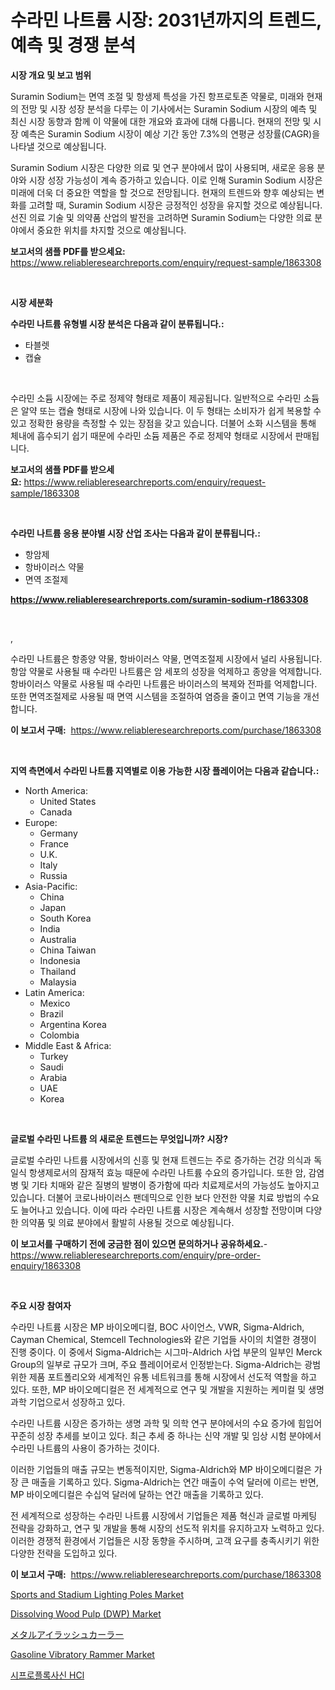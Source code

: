 <p><h1>수라민 나트륨 시장: 2031년까지의 트렌드, 예측 및 경쟁 분석</h1></p><p><strong>시장 개요 및 보고 범위</strong></p>
<p><p>Suramin Sodium는 면역 조절 및 항생제 특성을 가진 항프로토존 약물로, 미래와 현재의 전망 및 시장 성장 분석을 다루는 이 기사에서는 Suramin Sodium 시장의 예측 및 최신 시장 동향과 함께 이 약물에 대한 개요와 효과에 대해 다룹니다. 현재의 전망 및 시장 예측은 Suramin Sodium 시장이 예상 기간 동안 7.3%의 연평균 성장률(CAGR)을 나타낼 것으로 예상됩니다.</p><p>Suramin Sodium 시장은 다양한 의료 및 연구 분야에서 많이 사용되며, 새로운 응용 분야와 시장 성장 가능성이 계속 증가하고 있습니다. 이로 인해 Suramin Sodium 시장은 미래에 더욱 더 중요한 역할을 할 것으로 전망됩니다. 현재의 트렌드와 향후 예상되는 변화를 고려할 때, Suramin Sodium 시장은 긍정적인 성장을 유지할 것으로 예상됩니다. 선진 의료 기술 및 의약품 산업의 발전을 고려하면 Suramin Sodium는 다양한 의료 분야에서 중요한 위치를 차지할 것으로 예상됩니다.</p></p>
<p><strong>보고서의 샘플 PDF를 받으세요:</strong> <a href="https://www.reliableresearchreports.com/enquiry/request-sample/1863308">https://www.reliableresearchreports.com/enquiry/request-sample/1863308</a></p>
<p>&nbsp;</p>
<p><strong>시장 세분화</strong></p>
<p><strong>수라민 나트륨 유형별 시장 분석은 다음과 같이 분류됩니다.:</strong></p>
<p><ul><li>타블렛</li><li>캡슐</li></ul></p>
<p>&nbsp;</p>
<p><p>수라민 소듐 시장에는 주로 정제약 형태로 제품이 제공됩니다. 일반적으로 수라민 소듐은 알약 또는 캡슐 형태로 시장에 나와 있습니다. 이 두 형태는 소비자가 쉽게 복용할 수 있고 정확한 용량을 측정할 수 있는 장점을 갖고 있습니다. 더불어 소화 시스템을 통해 체내에 흡수되기 쉽기 때문에 수라민 소듐 제품은 주로 정제약 형태로 시장에서 판매됩니다.</p></p>
<p><strong>보고서의 샘플 PDF를 받으세요:</strong>&nbsp;<a href="https://www.reliableresearchreports.com/enquiry/request-sample/1863308">https://www.reliableresearchreports.com/enquiry/request-sample/1863308</a></p>
<p>&nbsp;</p>
<p><strong> 수라민 나트륨 응용 분야별 시장 산업 조사는 다음과 같이 분류됩니다.:</strong></p>
<p><ul><li>항암제</li><li>항바이러스 약물</li><li>면역 조절제</li></ul></p>
<p><strong><a href="https://www.reliableresearchreports.com/suramin-sodium-r1863308">https://www.reliableresearchreports.com/suramin-sodium-r1863308</a></strong></p>
<p>&nbsp;</p>
<p><p>,</p><p>수라민 나트륨은 항종양 약물, 항바이러스 약물, 면역조절제 시장에서 널리 사용됩니다. 항암 약물로 사용될 때 수라민 나트륨은 암 세포의 성장을 억제하고 종양을 억제합니다. 항바이러스 약물로 사용될 때 수라민 나트륨은 바이러스의 복제와 전파를 억제합니다. 또한 면역조절제로 사용될 때 면역 시스템을 조절하여 염증을 줄이고 면역 기능을 개선합니다.</p></p>
<p><strong>이 보고서 구매:</strong>&nbsp; <a href="https://www.reliableresearchreports.com/purchase/1863308">https://www.reliableresearchreports.com/purchase/1863308</a></p>
<p>&nbsp;</p>
<p><strong>지역 측면에서 수라민 나트륨 지역별로 이용 가능한 시장 플레이어는 다음과 같습니다.:</strong></p>
<p><ul>
    <li>
        North America:
        <ul>
            <li>United States</li>
            <li>Canada</li>
        </ul>
    </li>
    <li>
        Europe:
        <ul>
            <li>Germany</li>
            <li>France</li>
            <li>U.K.</li>
            <li>Italy</li>
            <li>Russia</li>
        </ul>
    </li>
    <li>
        Asia-Pacific:
        <ul>
            <li>China</li>
            <li>Japan</li>
            <li>South Korea</li>
            <li>India</li>
            <li>Australia</li>
            <li>China Taiwan</li>
            <li>Indonesia</li>
            <li>Thailand</li>
            <li>Malaysia</li>
        </ul>
    </li>
    <li>
        Latin America:
        <ul>
            <li>Mexico</li>
            <li>Brazil</li>
            <li>Argentina Korea</li>
            <li>Colombia</li>
        </ul>
    </li>
    <li>
        Middle East & Africa:
        <ul>
            <li>Turkey</li>
            <li>Saudi</li>
            <li>Arabia</li>
            <li>UAE</li>
            <li>Korea</li>
        </ul>
    </li>
    </ul></p>
<p>&nbsp;</p>
<p><strong>글로벌 수라민 나트륨 의 새로운 트렌드는 무엇입니까? 시장?</strong></p>
<p><p>글로벌 수라민 나트륨 시장에서의 신흥 및 현재 트렌드는 주로 증가하는 건강 의식과 독일식 항생제로서의 잠재적 효능 때문에 수라민 나트륨 수요의 증가입니다. 또한 암, 감염병 및 기타 치매와 같은 질병의 발병이 증가함에 따라 치료제로서의 가능성도 높아지고 있습니다. 더불어 코로나바이러스 팬데믹으로 인한 보다 안전한 약물 치료 방법의 수요도 늘어나고 있습니다. 이에 따라 수라민 나트륨 시장은 계속해서 성장할 전망이며 다양한 의약품 및 의료 분야에서 활발히 사용될 것으로 예상됩니다.</p></p>
<p><strong>이 보고서를 구매하기 전에 궁금한 점이 있으면 문의하거나 공유하세요.</strong>- <a href="https://www.reliableresearchreports.com/enquiry/pre-order-enquiry/1863308">https://www.reliableresearchreports.com/enquiry/pre-order-enquiry/1863308</a></p>
<p>&nbsp;</p>
<p><strong>주요 시장 참여자</strong></p>
<p><p>수라민 나트륨 시장은 MP 바이오메디컬, BOC 사이언스, VWR, Sigma-Aldrich, Cayman Chemical, Stemcell Technologies와 같은 기업들 사이의 치열한 경쟁이 진행 중이다. 이 중에서 Sigma-Aldrich는 시그마-Aldrich 사업 부문의 일부인 Merck Group의 일부로 규모가 크며, 주요 플레이어로서 인정받는다. Sigma-Aldrich는 광범위한 제품 포트폴리오와 세계적인 유통 네트워크를 통해 시장에서 선도적 역할을 하고 있다. 또한, MP 바이오메디컬은 전 세계적으로 연구 및 개발을 지원하는 케미컬 및 생명 과학 기업으로서 성장하고 있다.</p><p>수라민 나트륨 시장은 증가하는 생명 과학 및 의학 연구 분야에서의 수요 증가에 힘입어 꾸준히 성장 추세를 보이고 있다. 최근 추세 중 하나는 신약 개발 및 임상 시험 분야에서 수라민 나트륨의 사용이 증가하는 것이다.</p><p>이러한 기업들의 매출 규모는 변동적이지만, Sigma-Aldrich와 MP 바이오메디컬은 가장 큰 매출을 기록하고 있다. Sigma-Aldrich는 연간 매출이 수억 달러에 이르는 반면, MP 바이오메디컬은 수십억 달러에 달하는 연간 매출을 기록하고 있다.</p><p>전 세계적으로 성장하는 수라민 나트륨 시장에서 기업들은 제품 혁신과 글로벌 마케팅 전략을 강화하고, 연구 및 개발을 통해 시장의 선도적 위치를 유지하고자 노력하고 있다. 이러한 경쟁적 환경에서 기업들은 시장 동향을 주시하며, 고객 요구를 충족시키기 위한 다양한 전략을 도입하고 있다.</p></p>
<p><strong>이 보고서 구매:</strong>&nbsp;&nbsp;<a href="https://www.reliableresearchreports.com/purchase/1863308">https://www.reliableresearchreports.com/purchase/1863308</a></p>
<p><p><a href="https://github.com/luckyshygirl/Market-Research-Report-List-4/blob/main/sports-and-stadium-lighting-poles-market.md">Sports and Stadium Lighting Poles Market</a></p><p><a href="https://issuu.com/reportprime-2/docs/dissolving-wood-pulp-dwp-market-size-2030.pptx">Dissolving Wood Pulp (DWP) Market</a></p><p><a href="https://medium.com/@reyeshowell655/%E9%87%91%E5%B1%9E%E3%81%BE%E3%81%A4%E6%AF%9B%E3%82%AB%E3%83%BC%E3%83%A9%E3%83%BC%E5%B8%82%E5%A0%B4%E8%AA%BF%E6%9F%BB%E3%83%AC%E3%83%9D%E3%83%BC%E3%83%88-%E3%81%9D%E3%81%AE%E6%AD%B4%E5%8F%B2%E3%81%A82024%E5%B9%B4%E3%81%8B%E3%82%892031%E5%B9%B4%E3%81%BE%E3%81%A7%E3%81%AE%E4%BA%88%E6%B8%AC-7ad261a11f03">メタルアイラッシュカーラー</a></p><p><a href="https://github.com/markusgodoy/Market-Research-Report-List-3/blob/main/gasoline-vibratory-rammer-market.md">Gasoline Vibratory Rammer Market</a></p><p><a href="https://github.com/rcabello548/Market-Research-Report-List-1/blob/main/627135841295.md">시프로플록사신 HCl</a></p></p>